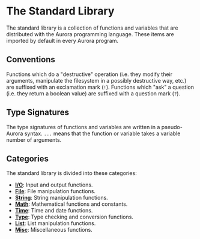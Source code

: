 # The Standard Library
The standard library is a collection of functions and variables that are distributed with the
Aurora programming language. These items are imported by default in every
Aurora program.

## Conventions
Functions which do a "destructive" operation (i.e. they modify their arguments, manipulate the filesystem in a possibly destructive way, etc.) are suffixed with an exclamation mark (`!`).
Functions which "ask" a question (i.e. they return a boolean value) are suffixed with a question mark (`?`).

## Type Signatures
The type signatures of functions and variables are written in a pseudo-Aurora syntax.
`...` means that the function or variable takes a variable number of arguments.

## Categories
The standard library is divided into these categories:
- [**I/O**](./io.md): Input and output functions.
- [**File**](./file.md): File manipulation functions.
- [**String**](./string.md): String manipulation functions.
- [**Math**](./math.md): Mathematical functions and constants.
- [**Time**](./time.md): Time and date functions.
- [**Type**](./type.md): Type checking and conversion functions.
- [**List**](./list.md): List manipulation functions.
- [**Misc**](./misc.md): Miscellaneous functions.